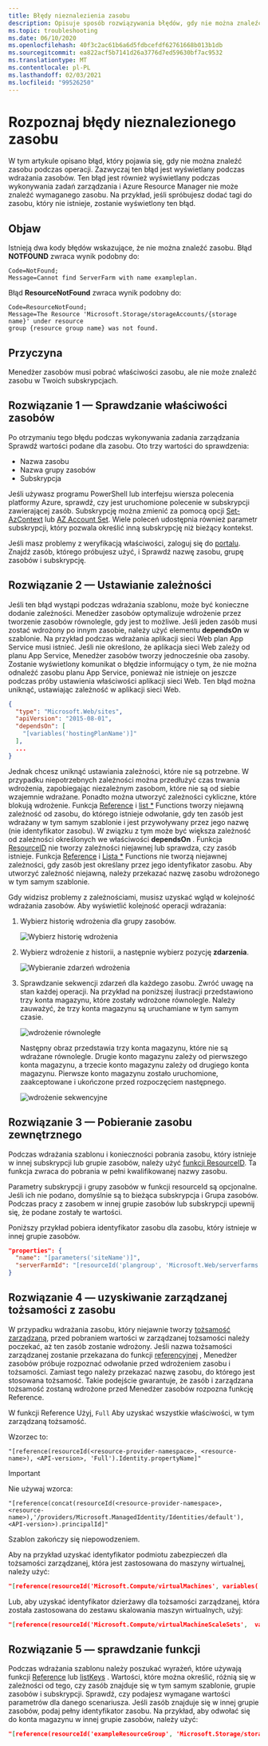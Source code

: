 ```yaml
---
title: Błędy nieznalezienia zasobu
description: Opisuje sposób rozwiązywania błędów, gdy nie można znaleźć zasobu. Ten błąd może wystąpić podczas wdrażania szablonu Azure Resource Manager lub podczas wykonywania akcji związanych z zarządzaniem.
ms.topic: troubleshooting
ms.date: 06/10/2020
ms.openlocfilehash: 40f3c2ac61b6a6d5fdbcefdf62761668b013b1db
ms.sourcegitcommit: ea822acf5b7141d26a3776d7ed59630bf7ac9532
ms.translationtype: MT
ms.contentlocale: pl-PL
ms.lasthandoff: 02/03/2021
ms.locfileid: "99526250"
---
```

# <a name="resolve-resource-not-found-errors"></a>Rozpoznaj błędy nieznalezionego zasobu

W tym artykule opisano błąd, który pojawia się, gdy nie można znaleźć zasobu podczas operacji. Zazwyczaj ten błąd jest wyświetlany podczas wdrażania zasobów. Ten błąd jest również wyświetlany podczas wykonywania zadań zarządzania i Azure Resource Manager nie może znaleźć wymaganego zasobu. Na przykład, jeśli spróbujesz dodać tagi do zasobu, który nie istnieje, zostanie wyświetlony ten błąd.

## <a name="symptom"></a>Objaw

Istnieją dwa kody błędów wskazujące, że nie można znaleźć zasobu. Błąd **NOTFOUND** zwraca wynik podobny do:

```
Code=NotFound;
Message=Cannot find ServerFarm with name exampleplan.
```

Błąd **ResourceNotFound** zwraca wynik podobny do:

```
Code=ResourceNotFound;
Message=The Resource 'Microsoft.Storage/storageAccounts/{storage name}' under resource
group {resource group name} was not found.
```

## <a name="cause"></a>Przyczyna

Menedżer zasobów musi pobrać właściwości zasobu, ale nie może znaleźć zasobu w Twoich subskrypcjach.

## <a name="solution-1---check-resource-properties"></a>Rozwiązanie 1 — Sprawdzanie właściwości zasobów

Po otrzymaniu tego błędu podczas wykonywania zadania zarządzania Sprawdź wartości podane dla zasobu. Oto trzy wartości do sprawdzenia:

* Nazwa zasobu
* Nazwa grupy zasobów
* Subskrypcja

Jeśli używasz programu PowerShell lub interfejsu wiersza polecenia platformy Azure, sprawdź, czy jest uruchomione polecenie w subskrypcji zawierającej zasób. Subskrypcję można zmienić za pomocą opcji [Set-AzContext](/powershell/module/Az.Accounts/Set-AzContext) lub [AZ Account Set](/cli/azure/account#az-account-set). Wiele poleceń udostępnia również parametr subskrypcji, który pozwala określić inną subskrypcję niż bieżący kontekst.

Jeśli masz problemy z weryfikacją właściwości, zaloguj się do [portalu](https://portal.azure.com). Znajdź zasób, którego próbujesz użyć, i Sprawdź nazwę zasobu, grupę zasobów i subskrypcję.

## <a name="solution-2---set-dependencies"></a>Rozwiązanie 2 — Ustawianie zależności

Jeśli ten błąd wystąpi podczas wdrażania szablonu, może być konieczne dodanie zależności. Menedżer zasobów optymalizuje wdrożenie przez tworzenie zasobów równolegle, gdy jest to możliwe. Jeśli jeden zasób musi zostać wdrożony po innym zasobie, należy użyć elementu **dependsOn** w szablonie. Na przykład podczas wdrażania aplikacji sieci Web plan App Service musi istnieć. Jeśli nie określono, że aplikacja sieci Web zależy od planu App Service, Menedżer zasobów tworzy jednocześnie oba zasoby. Zostanie wyświetlony komunikat o błędzie informujący o tym, że nie można odnaleźć zasobu planu App Service, ponieważ nie istnieje on jeszcze podczas próby ustawienia właściwości aplikacji sieci Web. Ten błąd można uniknąć, ustawiając zależność w aplikacji sieci Web.

```json
{
  "type": "Microsoft.Web/sites",
  "apiVersion": "2015-08-01",
  "dependsOn": [
    "[variables('hostingPlanName')]"
  ],
  ...
}
```

Jednak chcesz uniknąć ustawiania zależności, które nie są potrzebne. W przypadku niepotrzebnych zależności można przedłużyć czas trwania wdrożenia, zapobiegając niezależnym zasobom, które nie są od siebie wzajemnie wdrażane. Ponadto można utworzyć zależności cykliczne, które blokują wdrożenie. Funkcja [Reference](template-functions-resource.md#reference) i [list *](template-functions-resource.md#list) Functions tworzy niejawną zależność od zasobu, do którego istnieje odwołanie, gdy ten zasób jest wdrażany w tym samym szablonie i jest przywoływany przez jego nazwę (nie identyfikator zasobu). W związku z tym może być większa zależność od zależności określonych we właściwości **dependsOn** . Funkcja [ResourceID](template-functions-resource.md#resourceid) nie tworzy zależności niejawnej lub sprawdza, czy zasób istnieje. Funkcja [Reference](template-functions-resource.md#reference) i [Lista *](template-functions-resource.md#list) Functions nie tworzą niejawnej zależności, gdy zasób jest określany przez jego identyfikator zasobu. Aby utworzyć zależność niejawną, należy przekazać nazwę zasobu wdrożonego w tym samym szablonie.

Gdy widzisz problemy z zależnościami, musisz uzyskać wgląd w kolejność wdrażania zasobów. Aby wyświetlić kolejność operacji wdrażania:

1. Wybierz historię wdrożenia dla grupy zasobów.

   ![Wybierz historię wdrożenia](./media/error-not-found/select-deployment.png)

2. Wybierz wdrożenie z historii, a następnie wybierz pozycję **zdarzenia**.

   ![Wybieranie zdarzeń wdrożenia](./media/error-not-found/select-deployment-events.png)

3. Sprawdzanie sekwencji zdarzeń dla każdego zasobu. Zwróć uwagę na stan każdej operacji. Na przykład na poniższej ilustracji przedstawiono trzy konta magazynu, które zostały wdrożone równolegle. Należy zauważyć, że trzy konta magazynu są uruchamiane w tym samym czasie.

   ![wdrożenie równoległe](./media/error-not-found/deployment-events-parallel.png)

   Następny obraz przedstawia trzy konta magazynu, które nie są wdrażane równolegle. Drugie konto magazynu zależy od pierwszego konta magazynu, a trzecie konto magazynu zależy od drugiego konta magazynu. Pierwsze konto magazynu zostało uruchomione, zaakceptowane i ukończone przed rozpoczęciem następnego.

   ![wdrożenie sekwencyjne](./media/error-not-found/deployment-events-sequence.png)

## <a name="solution-3---get-external-resource"></a>Rozwiązanie 3 — Pobieranie zasobu zewnętrznego

Podczas wdrażania szablonu i konieczności pobrania zasobu, który istnieje w innej subskrypcji lub grupie zasobów, należy użyć [funkcji ResourceID](template-functions-resource.md#resourceid). Ta funkcja zwraca do pobrania w pełni kwalifikowanej nazwy zasobu.

Parametry subskrypcji i grupy zasobów w funkcji resourceId są opcjonalne. Jeśli ich nie podano, domyślnie są to bieżąca subskrypcja i Grupa zasobów. Podczas pracy z zasobem w innej grupie zasobów lub subskrypcji upewnij się, że podane zostały te wartości.

Poniższy przykład pobiera identyfikator zasobu dla zasobu, który istnieje w innej grupie zasobów.

```json
"properties": {
  "name": "[parameters('siteName')]",
  "serverFarmId": "[resourceId('plangroup', 'Microsoft.Web/serverfarms', parameters('hostingPlanName'))]"
}
```

## <a name="solution-4---get-managed-identity-from-resource"></a>Rozwiązanie 4 — uzyskiwanie zarządzanej tożsamości z zasobu

W przypadku wdrażania zasobu, który niejawnie tworzy [tożsamość zarządzaną](../../active-directory/managed-identities-azure-resources/overview.md), przed pobraniem wartości w zarządzanej tożsamości należy poczekać, aż ten zasób zostanie wdrożony. Jeśli nazwa tożsamości zarządzanej zostanie przekazana do funkcji [referencyjnej](template-functions-resource.md#reference) , Menedżer zasobów próbuje rozpoznać odwołanie przed wdrożeniem zasobu i tożsamości. Zamiast tego należy przekazać nazwę zasobu, do którego jest stosowana tożsamość. Takie podejście gwarantuje, że zasób i zarządzana tożsamość zostaną wdrożone przed Menedżer zasobów rozpozna funkcję Reference.

W funkcji Reference Użyj, `Full` Aby uzyskać wszystkie właściwości, w tym zarządzaną tożsamość.

Wzorzec to:

`"[reference(resourceId(<resource-provider-namespace>, <resource-name>), <API-version>, 'Full').Identity.propertyName]"`

> [!IMPORTANT]
> Nie używaj wzorca:
>
> `"[reference(concat(resourceId(<resource-provider-namespace>, <resource-name>),'/providers/Microsoft.ManagedIdentity/Identities/default'),<API-version>).principalId]"`
>
> Szablon zakończy się niepowodzeniem.

Aby na przykład uzyskać identyfikator podmiotu zabezpieczeń dla tożsamości zarządzanej, która jest zastosowana do maszyny wirtualnej, należy użyć:

```json
"[reference(resourceId('Microsoft.Compute/virtualMachines', variables('vmName')),'2019-12-01', 'Full').identity.principalId]",
```

Lub, aby uzyskać identyfikator dzierżawy dla tożsamości zarządzanej, która została zastosowana do zestawu skalowania maszyn wirtualnych, użyj:

```json
"[reference(resourceId('Microsoft.Compute/virtualMachineScaleSets',  variables('vmNodeType0Name')), 2019-12-01, 'Full').Identity.tenantId]"
```

## <a name="solution-5---check-functions"></a>Rozwiązanie 5 — sprawdzanie funkcji

Podczas wdrażania szablonu należy poszukać wyrażeń, które używają funkcji [Reference](template-functions-resource.md#reference) lub [listKeys](template-functions-resource.md#listkeys) . Wartości, które można określić, różnią się w zależności od tego, czy zasób znajduje się w tym samym szablonie, grupie zasobów i subskrypcji. Sprawdź, czy podajesz wymagane wartości parametrów dla danego scenariusza. Jeśli zasób znajduje się w innej grupie zasobów, podaj pełny identyfikator zasobu. Na przykład, aby odwołać się do konta magazynu w innej grupie zasobów, należy użyć:

```json
"[reference(resourceId('exampleResourceGroup', 'Microsoft.Storage/storageAccounts', 'myStorage'), '2017-06-01')]"
```
